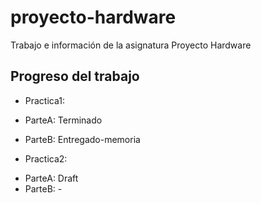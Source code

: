 ﻿# proyecto-hardware

Trabajo e información de la asignatura Proyecto Hardware



## Progreso del trabajo

- Practica1:

* ParteA: Terminado

* ParteB: Entregado-memoria

- Practica2:
* ParteA: Draft
* ParteB: \-